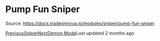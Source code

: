 
# Pump Fun Sniper

Source: https://docs.tradeonnova.io/modules/sniper/pump-fun-sniper

[PreviousSniper](/modules/sniper)[NextDemon Mode](/modules/sniper/demon-mode)Last updated 2 months ago
